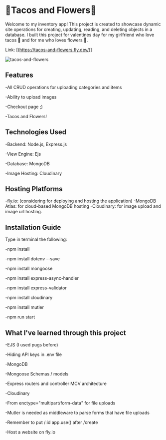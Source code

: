 # 🌮Tacos and Flowers🌻

Welcome to my inventory app! This project is created to showcase dynamic site operations for creating, updating, reading, and deleting objects in a database. I built this project for valentines day for my girlfriend who love tacos 🌮 and for me who loves flowers 🌻. 

Link: [(https://tacos-and-flowers.fly.dev/)]

![tacos-and-flowers](https://github.com/SyndicateGit/Tacos_And_Flowers/assets/119547462/f73ed5dd-1ce2-4434-80f6-be2aba3f5d1c)

## Features
-All CRUD operations for uploading categories and items

-Ability to upload images

-Checkout page ;) 

-Tacos and Flowers!

## Technologies Used
-Backend: Node.js, Express.js

-View Engine: Ejs

-Database: MongoDB

-Image Hosting: Cloudinary

## Hosting Platforms
-fly.io: (considering for deploying and hosting the application)
-MongoDB Atlas: for cloud-based MongoDB hosting
-Cloudinary: for image upload and image url hosting.

## Installation Guide
Type in terminal the following:

-npm install

-npm install dotenv --save

-npm install mongoose

-npm install express-async-handler

-npm install express-validator

-npm install cloudinary

-npm install mutler

-npm run start

## What I've learned through this project
-EJS (I used pugs before)

-Hiding API keys in .env file 

-MongoDB

-Mongoose Schemas / models

-Express routers and controller MCV architecture

-Cloudinary

-From enctype="multipart/form-data" for file uploads

-Mutler is needed as middleware to parse forms that have file uploads

-Remember to put /:id app.use() after /create

-Host a website on fly.io

```bash
